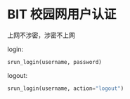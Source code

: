 # BIT 校园网用户认证

上网不涉密，涉密不上网

login:
```python
srun_login(username, password)
```

logout:
```python
srun_login(username, action="logout")
```